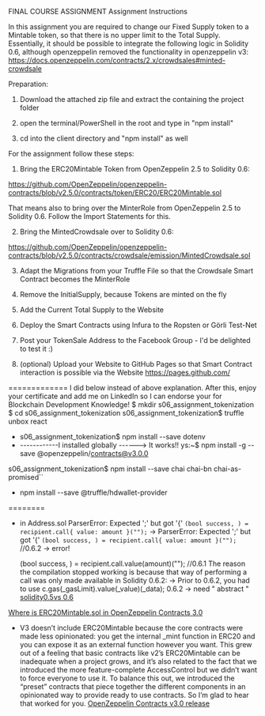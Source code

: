 FINAL COURSE ASSIGNMENT
Assignment Instructions

In this assignment you are required to change our Fixed Supply token to a Mintable token, so that there is no upper limit to the Total Supply. Essentially, it should be possible to integrate the following logic in Solidity 0.6, although openzeppelin removed the functionality in openzeppelin v3: https://docs.openzeppelin.com/contracts/2.x/crowdsales#minted-crowdsale



Preparation:

1. Download the attached zip file and extract the containing the project folder

2. open the terminal/PowerShell in the root and type in "npm install"

3. cd into the client directory and "npm install" as well



For the assignment follow these steps:

1. Bring the ERC20Mintable Token from OpenZeppelin 2.5 to Solidity 0.6:

https://github.com/OpenZeppelin/openzeppelin-contracts/blob/v2.5.0/contracts/token/ERC20/ERC20Mintable.sol

That means also to bring over the MinterRole from OpenZeppelin 2.5 to Solidity 0.6. Follow the Import Statements for this.

2. Bring the MintedCrowdsale over to Solidity 0.6:

https://github.com/OpenZeppelin/openzeppelin-contracts/blob/v2.5.0/contracts/crowdsale/emission/MintedCrowdsale.sol

3. Adapt the Migrations from your Truffle File so that the Crowdsale Smart Contract becomes the MinterRole

4. Remove the InitialSupply, because Tokens are minted on the fly

5. Add the Current Total Supply to the Website

6. Deploy the Smart Contracts using Infura to the Ropsten or Görli Test-Net

7. Post your TokenSale Address to the Facebook Group - I'd be delighted to test it :)

8. (optional) Upload your Website to GitHub Pages so that Smart Contract interaction is possible via the Website https://pages.github.com/


============= I did below instead of above explanation. 
After this, enjoy your certificate and add me on LinkedIn so I can endorse your for Blockchain Development Knowledge!
$ mkdir s06_assignment_tokenization
$ cd s06_assignment_tokenization
s06_assignment_tokenization$ truffle unbox react
* s06_assignment_tokenization$ npm install --save dotenv
*    ------------I installed globally ------> It works!!
   ys:~$ npm install -g --save @openzeppelin/contracts@v3.0.0

   s06_assignment_tokenization$ npm install --save chai chai-bn chai-as-promised``
   * npm install --save @truffle/hdwallet-provider

   ========
   *  in Address.sol ParserError: Expected ';' but got '{'
        ``(bool success, ) = recipient.call{ value: amount }("");``
        ->  ParserError: Expected ';' but got '{'
         ``(bool success, ) = recipient.call{ value: amount }(""); ``//0.6.2 -> error! 

        (bool success, ) = recipient.call.value(amount)(""); //0.6.1
   The reason the compilation stopped working is 
   because that way of performing a call was only made available in Solidity 0.6.2:
   -> Prior to 0.6.2, you had to use c.gas(_gasLimit).value(_value)(_data);
   0.6.2 -> need " abstract "
   [solidity0.5vs 0.6](https://vomtom.at/solidity-0-6-0-breaking-changes-hands-on-walkthrough/)

   [Where is ERC20Mintable.sol in OpenZeppelin Contracts 3.0](https://forum.openzeppelin.com/t/where-is-erc20mintable-sol-in-openzeppelin-contracts-3-0/2283/9)
   - V3 doesn’t include ERC20Mintable because the core contracts were made less opinionated: you get the internal _mint function in ERC20 and you can expose it as an external function however you want. This grew out of a feeling that basic contracts like v2’s ERC20Mintable can be inadequate when a project grows, and it’s also related to the fact that we introduced the more feature-complete AccessControl but we didn’t want to force everyone to use it. To balance this out, we introduced the “preset” contracts that piece together the different components in an opinionated way to provide ready to use contracts. So I’m glad to hear that worked for you.
   [OpenZeppelin Contracts v3.0 release](https://forum.openzeppelin.com/t/openzeppelin-contracts-v3-0/2695)